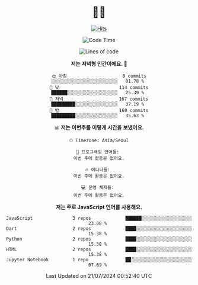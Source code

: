 <div align="center" >


# 👋🏼 

<!-- Hyunsoo's profile -->
  
[![Hits](https://hits.seeyoufarm.com/api/count/incr/badge.svg?url=https%3A%2F%2Fgithub.com%2Ftgt5248%2Fhit-counter&count_bg=%23007EC6&title_bg=%23555555&icon=angellist.svg&icon_color=%23FFFFFF&title=Number+of+visitors&edge_flat=false)](https://hits.seeyoufarm.com)

<!--START_SECTION:waka-->
![Code Time](http://img.shields.io/badge/Code%20Time-443%20hrs%2059%20mins-blue)

![Lines of code](https://img.shields.io/badge/%EC%A0%80%EB%8A%94%20%EC%97%AC%ED%83%9C%EA%B9%8C%EC%A7%80%20-442.4%20thousand%20%EC%A4%84%EC%9D%98%20%EC%BD%94%EB%93%9C%EB%A5%BC%20%EC%9E%91%EC%84%B1%ED%96%88%EC%96%B4%EC%9A%94.-blue)

**저는 저녁형 인간이에요. 🦉** 

```text
🌞 아침                     8 commits           ░░░░░░░░░░░░░░░░░░░░░░░░░   01.78 % 
🌆 낮　                     114 commits         ██████░░░░░░░░░░░░░░░░░░░   25.39 % 
🌃 저녁                     167 commits         █████████░░░░░░░░░░░░░░░░   37.19 % 
🌙 밤　                     160 commits         █████████░░░░░░░░░░░░░░░░   35.63 % 
```


📊 **저는 이번주를 이렇게 시간을 보냈어요.** 

```text
🕑︎ Timezone: Asia/Seoul

💬 프로그래밍 언어들: 
이번 주에 활동은 없어요.

🔥 에디터들: 
이번 주에 활동은 없어요.

💻 운영 체제들: 
이번 주에 활동은 없어요.
```

**저는 주로 JavaScript 언어를 사용해요.** 

```text
JavaScript               3 repos             ██████░░░░░░░░░░░░░░░░░░░   23.08 % 
Dart                     2 repos             ████░░░░░░░░░░░░░░░░░░░░░   15.38 % 
Python                   2 repos             ████░░░░░░░░░░░░░░░░░░░░░   15.38 % 
HTML                     2 repos             ████░░░░░░░░░░░░░░░░░░░░░   15.38 % 
Jupyter Notebook         1 repo              ██░░░░░░░░░░░░░░░░░░░░░░░   07.69 % 
```




 Last Updated on 21/07/2024 00:52:40 UTC
<!--END_SECTION:waka-->
 
<!--
**tgt5248/tgt5248** is a ✨ _special_ ✨ repository because its `README.md` (this file) appears on your GitHub profile.

Here are some ideas to get you started:

- 🔭 I’m currently working on ...
- 🌱 I’m currently learning ...
- 👯 I’m looking to collaborate on ...
- 🤔 I’m looking for help with ...
- 💬 Ask me about ...
- 📫 How to reach me: ...
- 😄 Pronouns: ...
- ⚡ Fun fact: ...
-->
